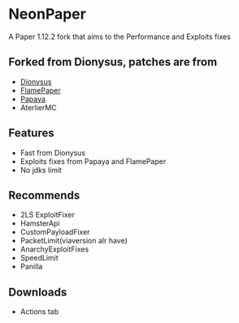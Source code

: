 
# NeonPaper

A Paper 1.12.2 fork that aims to the Performance and Exploits fixes


## Forked from Dionysus, patches are from

 - [Dionysus](https://github.com/nopjmp/Dionysus/)
 - [FlamePaper](https://github.com/2lstudios-mc/FlamePaper)
 - [Papaya](https://github.com/moom0o/Papaya)
 - AterlierMC

## Features

- Fast from Dionysus
- Exploits fixes from Papaya and FlamePaper
- No jdks limit

## Recommends
- 2LS ExploitFixer
- HamsterApi
- CustomPayloadFixer
- PacketLimit(viaversion alr have)
- AnarchyExploitFixes
- SpeedLimit
- Panilla

## Downloads
- Actions tab
